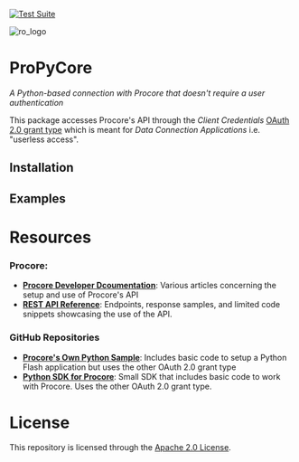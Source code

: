 [![Test Suite](https://github.com/rogers-obrien-rad/ProPyCore/actions/workflows/tests.yml/badge.svg)](https://github.com/rogers-obrien-rad/ProPyCore/actions/workflows/tests.yml)

![ro_logo](https://github.com/rogers-obrien-rad/general-template/blob/main/images/ro_logo.png)

# ProPyCore
_A Python-based connection with Procore that doesn't require a user authentication_

This package accesses Procore's API through the _Client Credentials_ [OAuth 2.0 grant type](https://developers.procore.com/documentation/oauth-choose-grant-type) which is meant for _Data Connection Applications_ i.e. "userless access".

## Installation

## Examples

# Resources

### Procore:
* **[Procore Developer Dcoumentation](https://developers.procore.com/documentation/introduction)**: Various articles concerning the setup and use of Procore's API
* **[REST API Reference](https://developers.procore.com/reference/rest/v1/docs/rest-api-overview)**: Endpoints, response samples, and limited code snippets showcasing the use of the API. 

### GitHub Repositories
* **[Procore's Own Python Sample](https://github.com/procore/Procore-Sample-Python)**: Includes basic code to setup a Python Flash application but uses the other OAuth 2.0 grant type
* **[Python SDK for Procore](https://github.com/fylein/procore-sdk-py)**: Small SDK that includes basic code to work with Procore. Uses the other OAuth 2.0 grant type. 

# License
This repository is licensed through the [Apache 2.0 License](https://github.com/rogers-obrien-rad/ProPyCore/blob/main/LICENSE). 
